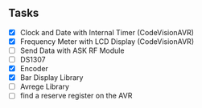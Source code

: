 ## Tasks
- [x] Clock and Date with Internal Timer (CodeVisionAVR)
- [x] Frequency Meter with LCD Display (CodeVisionAVR)
- [ ] Send Data with ASK RF Module
- [ ] DS1307
- [x] Encoder
- [x] Bar Display Library
- [ ] Avrege Library
- [ ] find a reserve register on the AVR
